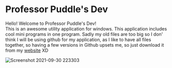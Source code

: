 # Professor Puddle's Dev
Hello! Welcome to Professor Puddle's Dev!<br>
This is an awesome utility application for windows. This application includes cool mini programs in one program. Sadly my old files are too big so I don' think I will be using github for my application, as I like to have all files together, so having a few versions in Github upsets me, so just download it from my [website](https://bitly.com/ppd-website) XD

![Screenshot 2021-09-30 223303](https://user-images.githubusercontent.com/78994826/135974067-2b38e08d-1488-465f-b1dd-97c28d7969e9.png)


